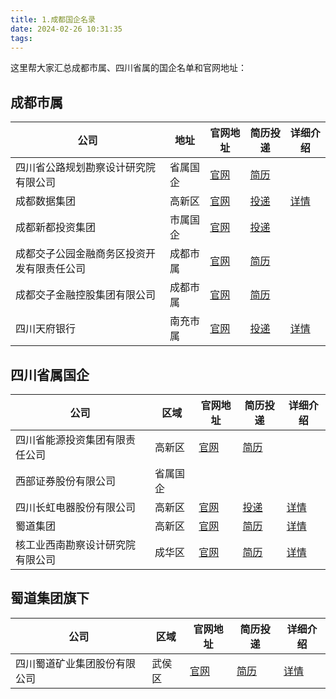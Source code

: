 ```yaml
---
title: 1.成都国企名录
date: 2024-02-26 10:31:35
tags:
---
```

这里帮大家汇总成都市属、四川省属的国企名单和官网地址：

## 成都市属

| 公司               | 地址   | 官网地址  | 简历投递  | 详细介绍 |
|-----|------|--------|-------|------|
| 四川省公路规划勘察设计研究院有限公司 | 省属国企 | [官网](https://www.schdri.com/) | [简历](https://www.schdri.com/go.htm?k=ren_li_zi_yuan&url=gong_si_gai_kuang/ren_li_zi_yuan) | []() |
| 成都数据集团 | 高新区 | [官网](https://www.cdbdata.cn/about_new.thtml?t=1209) | [投递](https://www.cdbdata.cn/about_new.thtml?t=1209)  | [详情](https://hxsay.com/%E5%A4%AE%E5%9B%BD%E4%BC%81%E5%90%8D%E5%BD%95/5.%E6%88%90%E9%83%BD%E5%A4%AE%E5%9B%BD%E4%BC%81%E8%AF%A6%E8%A7%A3/%E6%88%90%E9%83%BD%E6%95%B0%E6%8D%AE%E9%9B%86%E5%9B%A2/) |
|成都新都投资集团|市属国企|[官网](https://xdtzjt.cn/)|[投递](https://xdtzjt.cn/)| []() |
| 成都交子公园金融商务区投资开发有限责任公司 | 成都市属 | [官网](http://www.cdjrc.com/product/145.html) | [简历](http://www.cdjrc.com/product/145.html) | []() |
| 成都交子金融控股集团有限公司 | 成都市属 | [官网](https://cd-jk.com/) | [简历](https://cd-jk.com/) | []() |
| 四川天府银行 | 南充市属 |  [官网](https://www.tf.cn/tfyh/) | [投递](https://www.tf.cn/tfyh/gytf/rczp/) | [详情](https://hxsay.com/%E5%A4%AE%E5%9B%BD%E4%BC%81%E5%90%8D%E5%BD%95/5.%E6%88%90%E9%83%BD%E5%A4%AE%E5%9B%BD%E4%BC%81%E8%AF%A6%E8%A7%A3/%E5%9B%9B%E5%B7%9D%E5%A4%A9%E5%BA%9C%E9%93%B6%E8%A1%8C/) |

## 四川省属国企
| 公司 | 区域   | 官网地址 | 简历投递 | 详细介绍 |
|----------|------|---------------|------|------|
| 四川省能源投资集团有限责任公司 | 高新区 | [官网](https://www.scnyw.com) | [简历](https://www.scnyw.com/hr/ycdt.html) | []() |
| 西部证券股份有限公司       | 省属国企 |   | | []() |
| 四川长虹电器股份有限公司 | 高新区 |   [官网](https://cn.changhong.com/)   |  [投递]( https://group.changhong.com/jrzh_295/xyzp/)  | [详情](https://hxsay.com/%E5%A4%AE%E5%9B%BD%E4%BC%81%E5%90%8D%E5%BD%95/5.%E6%88%90%E9%83%BD%E5%A4%AE%E5%9B%BD%E4%BC%81%E8%AF%A6%E8%A7%A3/%E5%9B%9B%E5%B7%9D%E9%95%BF%E8%99%B9%E7%94%B5%E5%99%A8%E8%82%A1%E4%BB%BD%E6%9C%89%E9%99%90%E5%85%AC%E5%8F%B8/) |
| 蜀道集团             | 高新区 |[官网](https://www.shudaojt.com/) | [简历](https://hr.shudaojt.com/SU645dd6eb0dcad45af1392db8/pb/news.html?pageType=0#/) | [详情]() |
| 核工业西南勘察设计研究院有限公司 | 成华区 |[官网](www.sccnnc.com) | [简历]() | [详情]() |

## 蜀道集团旗下
| 公司 | 区域   | 官网地址 | 简历投递 | 详细介绍 |
|----------|------|---------------|------|------|
| 四川蜀道矿业集团股份有限公司 | 武侯区 | [官网](http://sdxnykj.cn/about.aspx?mid=382&sid=) | [简历](http://sdxnykj.cn/about.aspx?mid=382&sid=) | [详情](https://hxsay.com/%E5%A4%AE%E5%9B%BD%E4%BC%81%E5%90%8D%E5%BD%95/5.%E6%88%90%E9%83%BD%E5%A4%AE%E5%9B%BD%E4%BC%81%E8%AF%A6%E8%A7%A3/%E5%9B%9B%E5%B7%9D%E8%9C%80%E9%81%93%E7%9F%BF%E4%B8%9A%E9%9B%86%E5%9B%A2%E8%82%A1%E4%BB%BD%E6%9C%89%E9%99%90%E5%85%AC%E5%8F%B8/) |